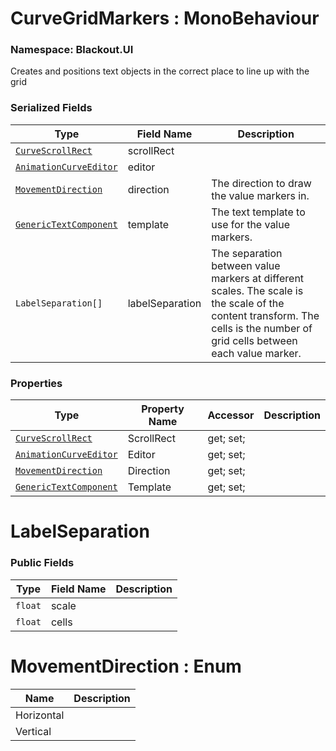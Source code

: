 # CurveGridMarkers : MonoBehaviour
### Namespace: Blackout.UI


Creates and positions text objects in the correct place to line up with the grid


 ### Serialized Fields

 | Type | Field Name | Description |
| --- | --- | --- |
| [`CurveScrollRect`](CurveScrollRect.md) | scrollRect |  |
| [`AnimationCurveEditor`](../AnimationCurveEditor.md) | editor |  |
| [`MovementDirection`](#MovementDirection) | direction | The direction to draw the value markers in. |
| [`GenericTextComponent`](../../Common/UI/GenericTextComponent.md) | template | The text template to use for the value markers. |
| `LabelSeparation[]` | labelSeparation | The separation between value markers at different scales. The scale is the scale of the content transform. The cells is the number of grid cells between each value marker. |


 ### Properties
| Type | Property Name | Accessor | Description |
| --- | --- | --- | --- |
 | [`CurveScrollRect`](CurveScrollRect.md) | ScrollRect | get; set;  |  |
 | [`AnimationCurveEditor`](../AnimationCurveEditor.md) | Editor | get; set;  |  |
 | [`MovementDirection`](#MovementDirection) | Direction | get; set;  |  |
 | [`GenericTextComponent`](../../Common/UI/GenericTextComponent.md) | Template | get; set;  |  |


# <a name="LabelSeparation">LabelSeparation</a>


 ### Public Fields

 | Type | Field Name | Description |
| --- | --- | --- |
| `float` | scale |  |
| `float` | cells |  |


# <a name="MovementDirection">MovementDirection</a> : Enum
| Name | Description |
| --- | --- |
| Horizontal |  |
| Vertical |  |
